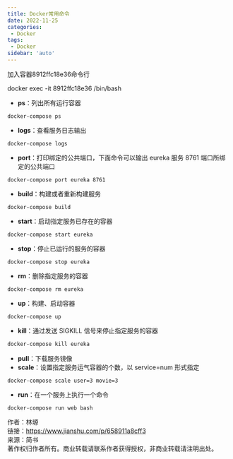 ```yaml
---
title: Docker常用命令
date: 2022-11-25
categories:
 - Docker
tags:
 - Docker
sidebar: 'auto'
---
```



加入容器8912ffc18e36命令行

docker exec -it 8912ffc18e36 /bin/bash

-   **ps**：列出所有运行容器

```undefined
docker-compose ps
```

-   **logs**：查看服务日志输出

```undefined
docker-compose logs
```

-   **port**：打印绑定的公共端口，下面命令可以输出 eureka 服务 8761 端口所绑定的公共端口

```undefined
docker-compose port eureka 8761
```

-   **build**：构建或者重新构建服务

```undefined
docker-compose build
```

-   **start**：启动指定服务已存在的容器

```undefined
docker-compose start eureka
```

-   **stop**：停止已运行的服务的容器

```undefined
docker-compose stop eureka
```

-   **rm**：删除指定服务的容器

```undefined
docker-compose rm eureka
```

-   **up**：构建、启动容器

```undefined
docker-compose up
```

-   **kill**：通过发送 SIGKILL 信号来停止指定服务的容器

```bash
docker-compose kill eureka
```

-   **pull**：下载服务镜像
-   **scale**：设置指定服务运气容器的个数，以 service=num 形式指定

```undefined
docker-compose scale user=3 movie=3
```

-   **run**：在一个服务上执行一个命令

```undefined
docker-compose run web bash
```

  
  
作者：林塬  
链接：https://www.jianshu.com/p/658911a8cff3  
来源：简书  
著作权归作者所有。商业转载请联系作者获得授权，非商业转载请注明出处。
